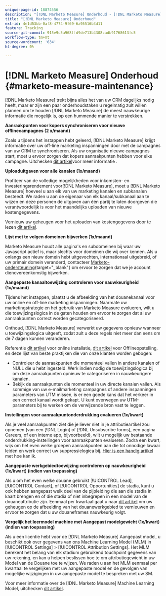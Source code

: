 ```yaml
---
unique-page-id: 18874556
description: "[!DNL Marketo Measure] Onderhoud - [!DNL Marketo Measure]"
title: "[!DNL Marketo Measure] Onderhoud"
exl-id: 4e1d53bb-0af8-4774-9f69-6a95516b3d11
feature: Tracking
source-git-commit: 915e9c5a968ffd9de713b4308cadb91768613fc5
workflow-type: tm+mt
source-wordcount: '634'
ht-degree: 0%

---
```


# [!DNL Marketo Measure] Onderhoud {#marketo-measure-maintenance}

[!DNL Marketo Measure] trekt bijna alles het van uw CRM dagelijks nodig heeft, maar er zijn een paar onderhoudstaken u regelmatig zult willen plannen om te houden [!DNL Marketo Measure] de meest nauwkeurige informatie die mogelijk is, op een hummende manier te verstrekken.

**Aanraakpunten voor kopers synchroniseren voor nieuwe offlinecampagnes (2 x/maand)**

Zoals u tijdens het instappen hebt geleerd, [!DNL Marketo Measure] krijgt informatie over uw off-line marketing inspanningen door met de campagnes van uw CRM te synchroniseren. Als uw organisatie nieuwe campagnes start, moet u ervoor zorgen dat kopers aanraakpunten hebben voor elke campagne. Uitchecken [dit artikel](/help/channel-tracking-and-setup/offline-channels/legacy-processes/syncing-offline-campaigns.md)voor meer informatie .

**Uploaduitgaven voor alle kanalen (1x/maand)**

Profiteer van de volledige mogelijkheden voor inkomsten- en investeringsrendement voor[!DNL Marketo Measure], moet u [!DNL Marketo Measure] hoeveel u aan elk van uw marketing kanalen en subkanalen besteedt. We raden u aan de eigenaar van elk kanaal/subkanaal aan te wijzen en deze personen de uitgaven aan één partij te laten doorgeven die verantwoordelijk is voor het maandelijks uploaden van nieuwe kostengegevens.

Vernieuw uw geheugen voor het uploaden van kostengegevens door te lezen [dit artikel](/help/marketing-spend/spend-management/marketing-channel-costs.md).

**Lijst met te volgen domeinen bijwerken (1x/maand)**

Marketo Measure houdt alle pagina&#39;s en subdomeinen bij waar uw Javascript actief is, maar slechts voor domeinen die wij over kennen. Als u onlangs een nieuw domein hebt uitgevochten, internationaal uitgebreid, of uw primair domein veranderd, contacteer [Marketo-ondersteuning](https://nation.marketo.com/t5/support/ct-p/Support){target="_blank"} om ervoor te zorgen dat we je account dienovereenkomstig bijwerken.

**Aangepaste kanaaltoewijzing controleren voor nauwkeurigheid (1x/maand)**

Tijdens het instappen, plaatst u de afbeelding van het douanekanaal voor uw online en off-line marketing inspanningen. Naarmate uw marketingstrategie en het gebruik van Marketo Measure evolueren, wilt u die toewijzingslogica in de gaten houden om ervoor te zorgen dat al uw aanraakpunten correct worden gecategoriseerd.

Onthoud, [!DNL Marketo Measure] verwerkt uw gegevens opnieuw wanneer u toewijzingslogica uitgeeft, zodat zult u deze regels niet meer dan eens om de 7 dagen kunnen veranderen.

Referentie [dit artikel](/help/channel-tracking-and-setup/online-channels/online-custom-channel-setup.md) voor online installatie, [dit artikel](/help/channel-tracking-and-setup/offline-channels/offline-custom-channel-setup.md) voor Offlineopstelling, en deze lijst van beste praktijken die van onze klanten worden gebogen:

* Controleer de aanraakpunten die momenteel vallen in andere kanalen of NULL die u hebt ingesteld. Werk indien nodig de toewijzingslogica bij om deze aanraakpunten opnieuw te categoriseren in nauwkeurigere kanalen.
* Bekijk de aanraakpunten die momenteel in uw directe kanalen vallen. Als sommige van uw e-mailmarketing campagnes of andere inspanningen parameters van UTM missen, is er een goede kans dat het verkeer in een correct kanaal wordt gekapt. U kunt overwegen uw UTM-parameters bij te werken om de verwijzende bron vast te leggen.

**Instellingen voor aanraakpuntonderdrukking evalueren (1x/kwart)**

Als je veel aanraakpunten ziet die je liever niet in je attributieartikel zou opnemen (van een [!DNL Login] of [!DNL Unsubscribe forms], een pagina Careers, of een interne app, bijvoorbeeld), wilt u mogelijk uw bestaande onderdrukking-instellingen voor aanraakpunten evalueren. Zodra een kwart, wijs om het even welke groepen aanraakpunten aan die tot onnodige lawaai leiden en werk correct uw suppressielogica bij. [Hier is een handig artikel](/help/advanced-marketo-measure-features/touchpoint-settings/touchpoint-removal-and-touchpoint-suppression.md)  met hoe kan ik.

**Aangepaste werkgebiedtoewijzing controleren op nauwkeurigheid (1x/kwart) (indien van toepassing)**

Als u om het even welke douane gebruikt [!UICONTROL Lead], [!UICONTROL Contact], of [!UICONTROL Opportunities] de stadia, kunt u ook hebben aangepast welk deel van de pijpleiding die aan die stadia in kaart brengen en of die stadia of niet inbegrepen in een model van de douaneattributie zijn. Eenmaal per kwartaal gaat u naar [dit artikel](/help/advanced-marketo-measure-features/custom-attribution-models/custom-attribution-model-and-setup.md) om uw geheugen op de afbeelding van het douanewerkgebied te vernieuwen en ervoor te zorgen dat u uw douaneframes nauwkeurig volgt.

**Vergelijk het leermodel machine met Aangepast modelgewicht (1x/kwart) (indien van toepassing)**

Als u een licentie hebt voor de [!DNL Marketo Measure] Aangepast model, u beschikt ook over gegevens van ons Machine Learning Model (MLM) in [!UICONTROL Settings] > [!UICONTROL Attribution Settings]. Het MLM berekent het belang van elk stadium gebruikend touchpoint gegevens van uw rekening, en kan u helpen beslissen hoe te om attributiegewicht in uw Model van de Douane toe te wijzen. We raden u aan het MLM eenmaal per kwartaal te vergelijken met uw aangepaste model en de gevolgen van mogelijke wijzigingen in uw aangepaste model te bespreken met uw SM.

Voor meer informatie over de [!DNL Marketo Measure] Machine Learning Model, uitchecken [dit artikel](/help/advanced-marketo-measure-features/custom-attribution-models/machine-learning-model-faq.md).
